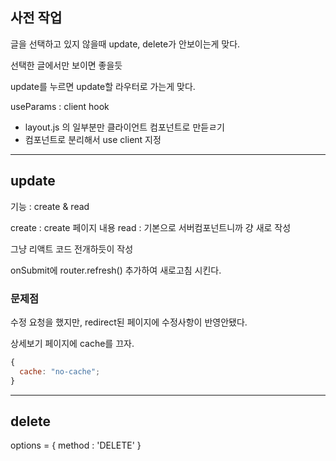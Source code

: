 ## 사전 작업

글을 선택하고 있지 않을때 update, delete가 안보이는게 맞다.

선택한 글에서만 보이면 좋을듯

update를 누르면 update할 라우터로 가는게 맞다.

useParams : client hook

- layout.js 의 일부분만 클라이언트 컴포넌트로 만듣ㄹ기
- 컴포넌트로 분리해서 use client 지정

<hr></hr>

## update

기능 : create & read

create : create 페이지 내용
read : 기본으로 서버컴포넌트니까 걍 새로 작성

그냥 리액트 코드 전개하듯이 작성

onSubmit에 router.refresh() 추가하여 새로고침 시킨다.

### **문제점**

수정 요청을 했지만, redirect된 페이지에 수정사항이 반영안됐다.

상세보기 페이지에 cache를 끄자.

```js
{
  cache: "no-cache";
}
```

<hr></hr>

## delete

options = {
method : 'DELETE'
}
